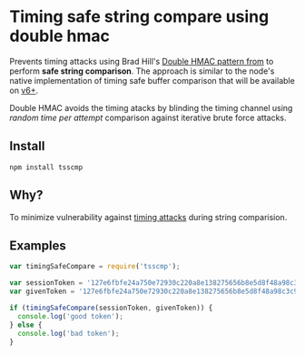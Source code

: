 # Timing safe string compare using double hmac
[npm-image]: https://img.shields.io/npm/v/tsscmp.svg?style=flat
[npm-url]: https://npmjs.org/package/tsscmp

Prevents timing attacks using Brad Hill's [Double HMAC pattern from](https://www.nccgroup.trust/us/about-us/newsroom-and-events/blog/2011/february/double-hmac-verification/) to perform __safe string comparison__. The approach is similar to the node's native implementation of timing safe buffer comparison that will be available on [v6+](https://github.com/nodejs/node/issues/3043).

Double HMAC avoids the timing atacks by blinding the timing channel using *random time per attempt* comparison against iterative brute force attacks.

## Install

```
npm install tsscmp
```

## Why?

To minimize vulnerability against [timing attacks](http://codahale.com/a-lesson-in-timing-attacks/) during string comparision.

## Examples

```js
var timingSafeCompare = require('tsscmp');

var sessionToken = '127e6fbfe24a750e72930c220a8e138275656b8e5d8f48a98c3c92df2caba935 ';
var givenToken = '127e6fbfe24a750e72930c220a8e138275656b8e5d8f48a98c3c92df2caba935 ';

if (timingSafeCompare(sessionToken, givenToken)) {
  console.log('good token');
} else {
  console.log('bad token');
}

```
